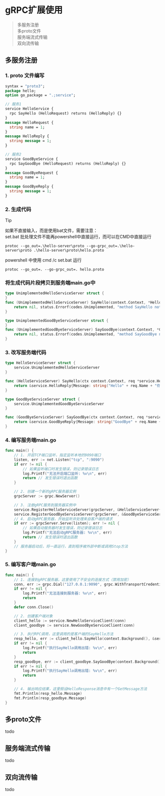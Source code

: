 # gRPC扩展使用
> 多服务注册  
> 多proto文件  
> 服务端流式传输  
> 双向流传输  
## 多服务注册
### 1. proto 文件编写
```proto
syntax = "proto3";
package hello;
option go_package = ".;service";

// 服务1
service HelloService {
  rpc SayHello (HelloRequest) returns (HelloReply) {}
}
message HelloRequest {
  string name = 1;
}
message HelloReply {
  string message = 1;
}

// 服务2
service GoodByeService {
  rpc SayGoodBye (HelloRequest) returns (HelloReply) {}
}
message GoodByeRequest {
  string name = 1;
}
message GoodByeReply {
  string message = 1;
}
```
### 2. 生成代码
> [!TIP]
> 如果不直接输入，而是使用bat文件，需要注意：  
> set.bat 批处理文件不能再powershell中直接运行，而可以在CMD中直接运行  
> ```shell
> protoc --go_out=.\hello-server\proto --go-grpc_out=.\hello-server\proto .\hello-server\proto\hello.proto
> ```
> powershell  中使用   cmd /c set.bat  运行  
```shell
protoc --go_out=. --go-grpc_out=. hello.proto
```
### 将生成代码片段拷贝到服务端main.go中
```go
type UnimplementedHelloServiceServer struct {
}
func (UnimplementedHelloServiceServer) SayHello(context.Context, *HelloRequest) (*HelloReply, error) {
	return nil, status.Errorf(codes.Unimplemented, "method SayHello not implemented")
}

type UnimplementedGoodByeServiceServer struct {
}
func (UnimplementedGoodByeServiceServer) SayGoodBye(context.Context, *GoodByeRequest) (*GoodByeReply, error) {
	return nil, status.Errorf(codes.Unimplemented, "method SayGoodBye not implemented")
}
```
### 3. 改写服务端代码
```go
type HelloServiceServer struct {
	service.UnimplementedHelloServiceServer
}

func (HelloServiceServer) SayHello(ctx context.Context, req *service.HelloRequest) (*service.HelloReply, error) {
	return &service.HelloReply{Message: string("Hello" + req.Name + "你好")}, nil
}

type GoodByeServiceServer struct {
	service.UnimplementedGoodByeServiceServer
}

func (GoodByeServiceServer) SayGoodBye(ctx context.Context, req *service.GoodByeRequest) (*service.GoodByeReply, error) {
	return &service.GoodByeReply{Message: string("GoodBye" + req.Name + "再见")}, nil
}
```
### 4. 编写服务端main.go
```go
func main() {
	// 1. 开启TCP端口监听，指定监听本地的9090端口
	listen, err := net.Listen("tcp", ":9090")
	if err != nil {
		// 如果监听端口时发生错误，则记录错误日志
		log.Printf("无法开启端口监听: %v\n", err)
		return // 发生错误时退出函数
	}

	// 2. 创建一个新的gRPC服务器实例
	grpcServer := grpc.NewServer()

	// 3. 注册gRPC服务到服务器实例中
	service.RegisterHelloServiceServer(grpcServer, &HelloServiceServer{})
	service.RegisterGoodByeServiceServer(grpcServer, &GoodByeServiceServer{})
	// 4. 启动gRPC服务器，开始监听并处理来自客户端的请求
	if err := grpcServer.Serve(listen); err != nil {
		// 如果启动服务器时发生错误，则记录错误日志
		log.Printf("无法启动gRPC服务器: %v\n", err)
		return // 发生错误时退出函数
	}
	// 服务器启动后，将一直运行，直到程序被外部中断或调用Stop方法
}
```
### 5. 编写客户端main.go
```go
func main() {
	// 1. 连接到gRPC服务器，这里使用了不安全的连接方式（禁用加密）
	conn, err := grpc.Dial("127.0.0.1:9090", grpc.WithTransportCredentials(insecure.NewCredentials()))
	if err != nil {
		log.Printf("无法连接到服务器: %v\n", err)
		return
	}
	defer conn.Close()

	// 2. 创建客户端对象
	client_hello := service.NewHelloServiceClient(conn)
	client_goodbye := service.NewGoodByeServiceClient(conn)

	// 3. 执行RPC调用，这里调用的是客户端的SayHello方法
	resp_hello, err := client_hello.SayHello(context.Background(), &service.HelloRequest{Name: "焦糖玛奇朵"})
	if err != nil {
		log.Printf("执行SayHello调用出错: %v\n", err)
		return
	}
	resp_goodbye, err := client_goodbye.SayGoodBye(context.Background(), &service.GoodByeRequest{Name: "焦糖玛奇朵"})
	if err != nil {
		log.Printf("执行SayHello调用出错: %v\n", err)
		return
	}

	// 4. 输出响应结果，这里假设HelloResponse消息中有一个GetMessage方法
	fmt.Println(resp_hello.Message)
	fmt.Println(resp_goodbye.Message)
}
```
## 多proto文件
todo
## 服务端流式传输
todo
## 双向流传输
todo
